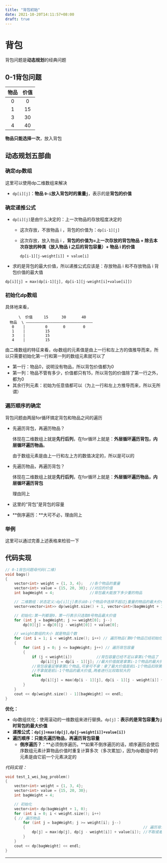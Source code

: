 ```yaml
---
title: "背包初始"
date: 2021-10-20T14:11:57+08:00
draft: true
---
```


# 背包

背包问题是**动态规划**的经典问题

## 0-1背包问题

| 物品 | 价值 |
| :--: | :--: |
|  0   |  0   |
|  1   |  15  |
|  3   |  30  |
|  4   |  40  |

**物品只能选择一次**，放入背包

## 动态规划五部曲

### 确定dp数组

这里可以使用dp二维数组来解决

* `dp[i][j]`：**物品 `0~i`放入背包时的重量`j`**，表示的是**背包的价值**

### 确定递推公式

* `dp[i][j]`是由什么决定的：上一次物品的存放程度决定的

  * 这次存放，不放物品 i ，背包的价值为：`dp[i-1][j]`

  * 这次存放，放入物品 i ，**背包的价值为=上一次存放的背包物品 + 除去本次存放的种类（放入物品 i 之后的背包容量）+ 物品 i 的价值**

    `dp[i-1][j-weight[i]] + value[i]`

* 求的是背包的最大价值，所以递推公式应该是：存放物品 i 和不存放物品 i 背包价值的最大值

```
dp[i][j] = max(dp[i-1][j], dp[i-1][j-weight[i]+value[i]])
```

### 初始化dp数组

具体地来看，

```
      \  价值     15      30       40 
  物品  \ ——————————————————————————————  
   0    |         0       0        0
   1    |         15
   3    |         15
   4    |         15
```

由二维数组的特征来看，dp数组的元素值是由上一行和左上方的值推导而来，所以只需要初始化第一行和第一列的数组元素就可以了

* 第一行：物品0，说明没有物品，所以背包价值都为0
* 第一列：物品不管有多少，价值都只有15，所以背包的价值除了第一行之外，都为0
* 其余行列元素：初始为任意值都可以（为上一行和左上方推导而来，所以无所谓）

### 遍历顺序的确定

背包问题由两层for循环搞定背包和物品之间的遍历

* 先遍历背包，再遍历物品？

  体现在二维数组上就是**先行后列**，在for循环上就是：**外层循环遍历背包，内层循环遍历物品**。

  由于数组元素是由上一行和左上方的数值决定的，所以是可以的

* 先遍历物品，再遍历背包？

  体现在二维数组上就是**先行后列**，在for循环上就是：**外层循环遍历物品，内层循环遍历背包**

  理由同上

* 这里的“背包”是背包的容量

* **倒序遍历：**大可不必，理由同上

### 举例

这里可以通过完善上述表格来检验一下

## 代码实现

```C++
// 0-1背包问题母代码(二维)
void bags()
{
    vector<int> weight = {1, 3, 4};   //各个物品的重量
    vector<int> value = {15, 20, 30}; //对应的价值
    int bagWeight = 4;                //背包最大能放下多少重的物品

    // 二维数组：状态定义:dp[i][j]表示从0-i个物品中选择不超过j重量的物品的最大价值
    vector<vector<int>> dp(weight.size() + 1, vector<int>(bagWeight + 1, 0));	// 多出来初始化的行和列，所以 +1

    // 初始化:第一列都是0，第一行表示只选取0号物品最大价值
    for (int j = bagWeight; j >= weight[0]; j--)
        dp[0][j] = dp[0][j - weight[0]] + value[0];

    // weight数组的大小 就是物品个数
    for (int i = 1; i < weight.size(); i++) // 遍历物品(第0个物品已经初始化)
    {
        for (int j = 0; j <= bagWeight; j++) // 遍历背包容量
        {
            if (j < weight[i])           //背包容量已经不足以拿第i个物品了
                dp[i][j] = dp[i - 1][j]; //最大价值就是拿第i-1个物品的最大价值
            //背包容量足够拿第i个物品,可拿可不拿：拿了最大价值是前i-1个物品扣除第i个物品的 重量的最大价值加上i个物品的价值
            //不拿就是前i-1个物品的最大价值,两者进行比较取较大的
            else
                dp[i][j] = max(dp[i - 1][j], dp[i - 1][j - weight[i]] + value[i]);
        }
    }
    cout << dp[weight.size() - 1][bagWeight] << endl;
}

```

**优化：**

* dp数组优化：使用滚动的一维数组来进行替换。`dp[j]`：**表示的是背包容量为 j 时背包的最大价值**
* **递推公式：`dp[j]=max(dp[j],dp[j-weight[i]]+value[i])`**
* **遍历顺序：只能先遍历物品，再遍历背包容量**
  * **倒序遍历？**：**必须倒序遍历。**如果不倒序遍历的话，顺序遍历会使后序数组元素计算物品价值时重复计算多次（多次累加），因为dp数组中的元素是由它前一个元素决定的

*代码实现：*

```C++
void test_1_wei_bag_problem()
{
    vector<int> weight = {1, 3, 4};
    vector<int> value = {15, 20, 30};
    int bagWeight = 4;

    // 初始化
    vector<int> dp(bagWeight + 1, 0);
    for (int i = 0; i < weight.size(); i++)
    { // 遍历物品
        for (int j = bagWeight; j >= weight[i]; j--)
        {                                                     // 遍历背包容量(一定要逆序)
            dp[j] = max(dp[j], dp[j - weight[i]] + value[i]); //不取或者取第i个
        }
    }
    cout << dp[bagWeight] << endl;
}

```

---

